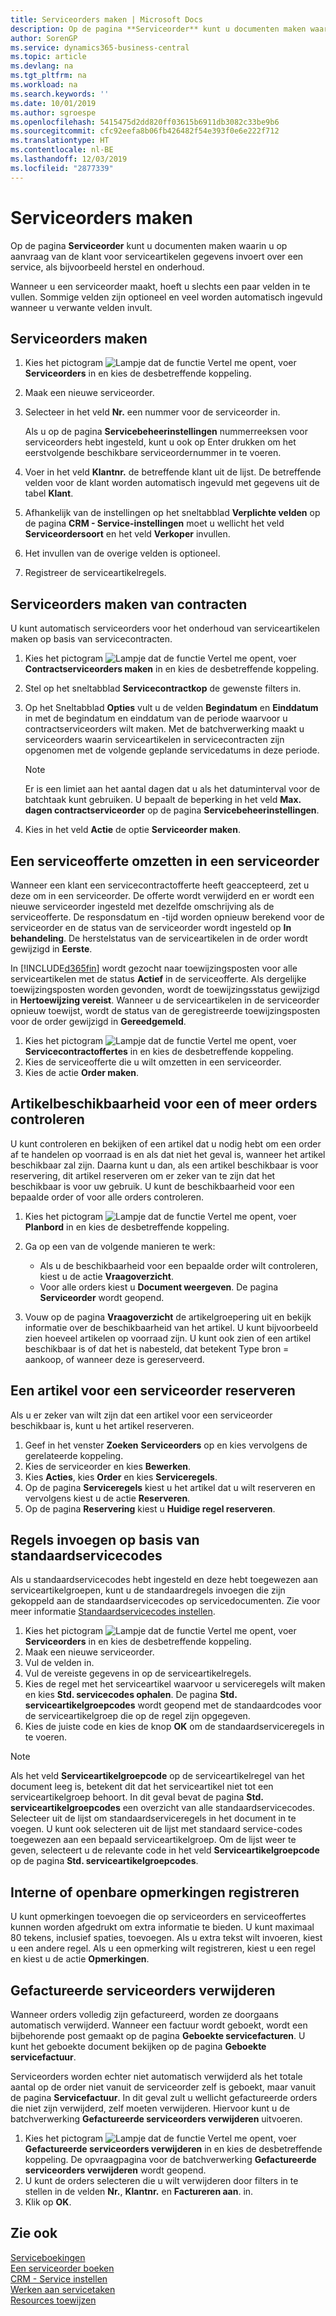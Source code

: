 ```yaml
---
title: Serviceorders maken | Microsoft Docs
description: Op de pagina **Serviceorder** kunt u documenten maken waarin u op aanvraag van de klant voor serviceartikelen gegevens invoert over een service, als bijvoorbeeld herstel en onderhoud.
author: SorenGP
ms.service: dynamics365-business-central
ms.topic: article
ms.devlang: na
ms.tgt_pltfrm: na
ms.workload: na
ms.search.keywords: ''
ms.date: 10/01/2019
ms.author: sgroespe
ms.openlocfilehash: 5415475d2dd820ff03615b6911db3082c33be9b6
ms.sourcegitcommit: cfc92eefa8b06fb426482f54e393f0e6e222f712
ms.translationtype: HT
ms.contentlocale: nl-BE
ms.lasthandoff: 12/03/2019
ms.locfileid: "2877339"
---
```

# <a name="create-service-orders"></a>Serviceorders maken
Op de pagina **Serviceorder** kunt u documenten maken waarin u op aanvraag van de klant voor serviceartikelen gegevens invoert over een service, als bijvoorbeeld herstel en onderhoud.  

Wanneer u een serviceorder maakt, hoeft u slechts een paar velden in te vullen. Sommige velden zijn optioneel en veel worden automatisch ingevuld wanneer u verwante velden invult.  

## <a name="to-create-a-service-order"></a>Serviceorders maken    
1. Kies het pictogram ![Lampje dat de functie Vertel me opent](media/ui-search/search_small.png "Vertel me wat u wilt doen"), voer **Serviceorders** in en kies de desbetreffende koppeling.  
2. Maak een nieuwe serviceorder.  
3. Selecteer in het veld **Nr.** een nummer voor de serviceorder in.  

     Als u op de pagina **Servicebeheerinstellingen** nummerreeksen voor serviceorders hebt ingesteld, kunt u ook op Enter drukken om het eerstvolgende beschikbare serviceordernummer in te voeren.  

4. Voer in het veld **Klantnr.** de betreffende klant uit de lijst. De betreffende velden voor de klant worden automatisch ingevuld met gegevens uit de tabel **Klant**.  

5. Afhankelijk van de instellingen op het sneltabblad **Verplichte velden** op de pagina **CRM - Service-instellingen** moet u wellicht het veld **Serviceordersoort** en het veld **Verkoper** invullen.  
6. Het invullen van de overige velden is optioneel.  
7. Registreer de serviceartikelregels.  

## <a name="to-create-a-service-order-from-a-contract"></a>Serviceorders maken van contracten  
U kunt automatisch serviceorders voor het onderhoud van serviceartikelen maken op basis van servicecontracten.  

1. Kies het pictogram ![Lampje dat de functie Vertel me opent](media/ui-search/search_small.png "Vertel me wat u wilt doen"), voer **Contractserviceorders maken** in en kies de desbetreffende koppeling.  
2. Stel op het sneltabblad **Servicecontractkop** de gewenste filters in.  
3. Op het Sneltabblad **Opties** vult u de velden **Begindatum** en **Einddatum** in met de begindatum en einddatum van de periode waarvoor u contractserviceorders wilt maken. Met de batchverwerking maakt u serviceorders waarin serviceartikelen in servicecontracten zijn opgenomen met de volgende geplande servicedatums in deze periode.  

    > [!NOTE]  
    >  Er is een limiet aan het aantal dagen dat u als het datuminterval voor de batchtaak kunt gebruiken. U bepaalt de beperking in het veld **Max. dagen contractserviceorder** op de pagina **Servicebeheerinstellingen**.  

4. Kies in het veld **Actie** de optie **Serviceorder maken**.  

## <a name="to-convert-a-service-quote-to-a-service-order"></a>Een serviceofferte omzetten in een serviceorder
Wanneer een klant een servicecontractofferte heeft geaccepteerd, zet u deze om in een serviceorder. De offerte wordt verwijderd en er wordt een nieuwe serviceorder ingesteld met dezelfde omschrijving als de serviceofferte. De responsdatum en -tijd worden opnieuw berekend voor de serviceorder en de status van de serviceorder wordt ingesteld op **In behandeling**. De herstelstatus van de serviceartikelen in de order wordt gewijzigd in **Eerste**.  

In [!INCLUDE[d365fin](includes/d365fin_md.md)] wordt gezocht naar toewijzingsposten voor alle serviceartikelen met de status **Actief** in de serviceofferte. Als dergelijke toewijzingsposten worden gevonden, wordt de toewijzingsstatus gewijzigd in **Hertoewijzing vereist**. Wanneer u de serviceartikelen in de serviceorder opnieuw toewijst, wordt de status van de geregistreerde toewijzingsposten voor de order gewijzigd in **Gereedgemeld**.   

1. Kies het pictogram ![Lampje dat de functie Vertel me opent](media/ui-search/search_small.png "Vertel me wat u wilt doen"), voer **Servicecontractoffertes** in en kies de desbetreffende koppeling.  
2. Kies de serviceofferte die u wilt omzetten in een serviceorder.  
3. Kies de actie **Order maken**.  

## <a name="to-check-item-availability-for-one-or-more-orders"></a>Artikelbeschikbaarheid voor een of meer orders controleren  
U kunt controleren en bekijken of een artikel dat u nodig hebt om een order af te handelen op voorraad is en als dat niet het geval is, wanneer het artikel beschikbaar zal zijn. Daarna kunt u dan, als een artikel beschikbaar is voor reservering, dit artikel reserveren om er zeker van te zijn dat het beschikbaar is voor uw gebruik. U kunt de beschikbaarheid voor een bepaalde order of voor alle orders controleren.  

1.  Kies het pictogram ![Lampje dat de functie Vertel me opent](media/ui-search/search_small.png "Vertel me wat u wilt doen"), voer **Planbord** in en kies de desbetreffende koppeling.  
2. Ga op een van de volgende manieren te werk:  

    * Als u de beschikbaarheid voor een bepaalde order wilt controleren, kiest u de actie **Vraagoverzicht**.  
    * Voor alle orders kiest u **Document weergeven**. De pagina **Serviceorder** wordt geopend.  

3. Vouw op de pagina **Vraagoverzicht** de artikelgroepering uit en bekijk informatie over de beschikbaarheid van het artikel. U kunt bijvoorbeeld zien hoeveel artikelen op voorraad zijn. U kunt ook zien of een artikel beschikbaar is of dat het is nabesteld, dat betekent Type bron = aankoop, of wanneer deze is gereserveerd.

## <a name="to-reserve-an-item-for-a-service-order"></a>Een artikel voor een serviceorder reserveren
Als u er zeker van wilt zijn dat een artikel voor een serviceorder beschikbaar is, kunt u het artikel reserveren.

1. Geef in het venster **Zoeken** **Serviceorders** op en kies vervolgens de gerelateerde koppeling.  
2. Kies de serviceorder en kies **Bewerken**.  
3. Kies **Acties**, kies **Order** en kies **Serviceregels**.  
4. Op de pagina **Serviceregels** kiest u het artikel dat u wilt reserveren en vervolgens kiest u de actie **Reserveren**.  
5. Op de pagina **Reservering** kiest u **Huidige regel reserveren**.

## <a name="to-insert-lines-based-on-standard-service-codes"></a>Regels invoegen op basis van standaardservicecodes  
Als u standaardservicecodes hebt ingesteld en deze hebt toegewezen aan serviceartikelgroepen, kunt u de standaardregels invoegen die zijn gekoppeld aan de standaardservicecodes op servicedocumenten. Zie voor meer informatie [Standaardservicecodes instellen](service-how-setup-service-coding.md).   

1. Kies het pictogram ![Lampje dat de functie Vertel me opent](media/ui-search/search_small.png "Vertel me wat u wilt doen"), voer **Serviceorders** in en kies de desbetreffende koppeling.  
2. Maak een nieuwe serviceorder.  
3. Vul de velden in.  
4. Vul de vereiste gegevens in op de serviceartikelregels.  
5. Kies de regel met het serviceartikel waarvoor u serviceregels wilt maken en kies **Std. servicecodes ophalen**. De pagina **Std. serviceartikelgroepcodes** wordt geopend met de standaardcodes voor de serviceartikelgroep die op de regel zijn opgegeven.  
6. Kies de juiste code en kies de knop **OK** om de standaardserviceregels in te voeren.  

> [!NOTE]  
>  Als het veld **Serviceartikelgroepcode** op de serviceartikelregel van het document leeg is, betekent dit dat het serviceartikel niet tot een serviceartikelgroep behoort. In dit geval bevat de pagina **Std. serviceartikelgroepcodes** een overzicht van alle standaardservicecodes. Selecteer uit de lijst om standaardserviceregels in het document in te voegen. U kunt ook selecteren uit de lijst met standaard service-codes toegewezen aan een bepaald serviceartikelgroep. Om de lijst weer te geven, selecteert u de relevante code in het veld **Serviceartikelgroepcode** op de pagina **Std. serviceartikelgroepcodes**.  

## <a name="to-register-internal-or-public-comments"></a>Interne of openbare opmerkingen registreren
U kunt opmerkingen toevoegen die op serviceorders en serviceoffertes kunnen worden afgedrukt om extra informatie te bieden. U kunt maximaal 80 tekens, inclusief spaties, toevoegen. Als u extra tekst wilt invoeren, kiest u een andere regel. Als u een opmerking wilt registreren, kiest u een regel en kiest u de actie **Opmerkingen**.  

## <a name="to-delete-invoiced-service-orders"></a>Gefactureerde serviceorders verwijderen  
Wanneer orders volledig zijn gefactureerd, worden ze doorgaans automatisch verwijderd. Wanneer een factuur wordt geboekt, wordt een bijbehorende post gemaakt op de pagina **Geboekte servicefacturen**. U kunt het geboekte document bekijken op de pagina **Geboekte servicefactuur**.  

Serviceorders worden echter niet automatisch verwijderd als het totale aantal op de order niet vanuit de serviceorder zelf is geboekt, maar vanuit de pagina **Servicefactuur**. In dit geval zult u wellicht gefactureerde orders die niet zijn verwijderd, zelf moeten verwijderen. Hiervoor kunt u de batchverwerking **Gefactureerde serviceorders verwijderen** uitvoeren.  

1. Kies het pictogram ![Lampje dat de functie Vertel me opent](media/ui-search/search_small.png "Vertel me wat u wilt doen"), voer **Gefactureerde serviceorders verwijderen** in en kies de desbetreffende koppeling. De opvraagpagina voor de batchverwerking **Gefactureerde serviceorders verwijderen** wordt geopend.  
2. U kunt de orders selecteren die u wilt verwijderen door filters in te stellen in de velden **Nr.**, **Klantnr.** en **Factureren aan**. in.  
3. Klik op **OK**.  


## <a name="see-also"></a>Zie ook  
[Serviceboekingen](service-service-posting.md)  
[Een serviceorder boeken](service-how-to-post-service-orders.md)  
[CRM - Service instellen](service-setup-service.md)  
[Werken aan servicetaken](service-how-to-work-on-service-tasks.md)  
[Resources toewijzen](service-how-to-allocate-resources.md)  
